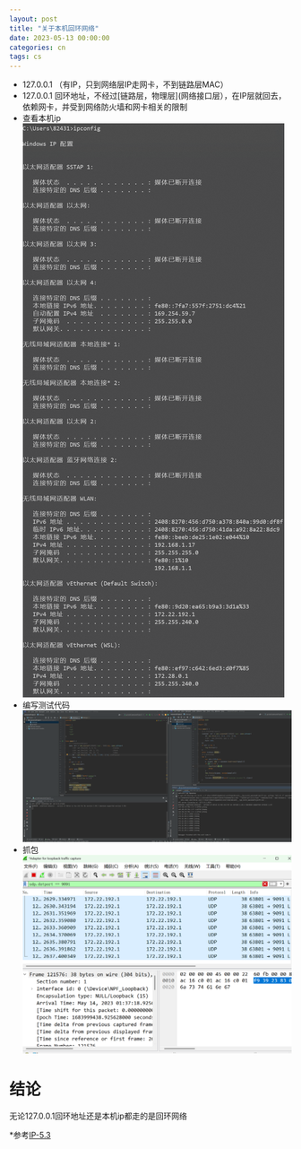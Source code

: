 ```yaml
---
layout: post
title: "关于本机回环网络"
date: 2023-05-13 00:00:00
categories: cn
tags: cs
---
```


* 127.0.0.1 （有IP，只到网络层IP走网卡，不到链路层MAC）
* 127.0.0.1 回环地址，不经过[链路层，物理层](网络接口层），在IP层就回去，依赖网卡，并受到网络防火墙和网卡相关的限制
* 查看本机ip    
  ![](https://raw.githubusercontent.com/homeless2010/homeless2010.github.io/master/img/cs/2023.5.14/ipconfig.png)
* 编写测试代码    
  ![](https://github.com/homeless2010/homeless2010.github.io/blob/master/img/cs/2023.5.14/udp_test.png?raw=true)
* 抓包    
  ![](https://github.com/homeless2010/homeless2010.github.io/blob/master/img/cs/2023.5.14/wireshark.png?raw=true)
# 结论
  无论127.0.0.1回环地址还是本机ip都走的是回环网络


*参考[IP-5.3](https://xiaolincoding.com/network/4_ip/ping_lo.html#_127-0-0-1-%E5%92%8C-localhost-%E4%BB%A5%E5%8F%8A-0-0-0-0-%E6%9C%89%E5%8C%BA%E5%88%AB%E5%90%97)